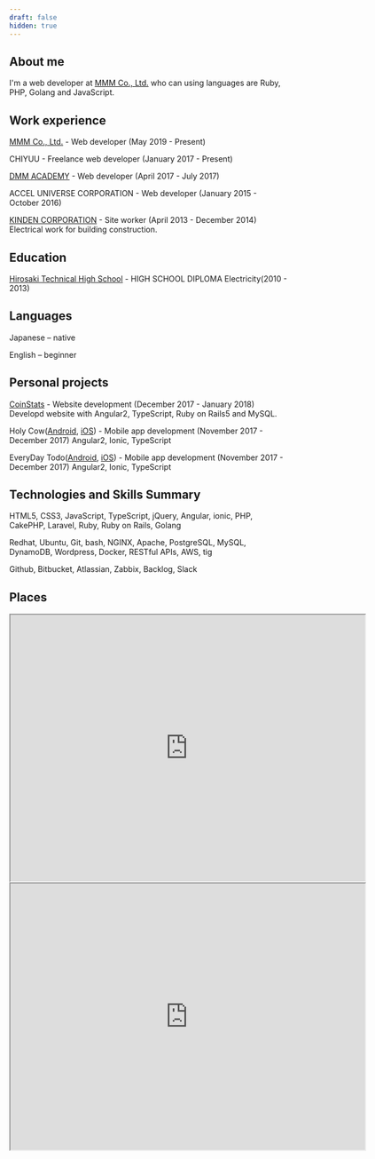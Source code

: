 ```yaml
---
draft: false
hidden: true
---
```


## About me
I'm a web developer at [MMM Co., Ltd.](https://mmmcorp.co.jp/) who can using languages are Ruby, PHP, Golang and JavaScript.

## Work experience
[MMM Co., Ltd.](https://mmmcorp.co.jp/) - Web developer (May 2019 - Present)

CHIYUU - Freelance web developer (January 2017 - Present)

[DMM ACADEMY](https://dmm.academy/) - Web developer (April 2017 - July 2017)

ACCEL UNIVERSE CORPORATION - Web developer (January 2015 - October 2016)

[KINDEN CORPORATION](http://www.kinden.co.jp/) - Site worker (April 2013 - December 2014) Electrical work for building construction.

## Education
[Hirosaki Technical High School](http://www.hirosaki-th.asn.ed.jp/index-j.html) - HIGH SCHOOL DIPLOMA Electricity(2010 - 2013)

## Languages
Japanese – native

English – beginner

## Personal projects

[CoinStats](https://coin-stats.site/) - Website development (December 2017 - January 2018) Developd website with Angular2, TypeScript, Ruby on Rails5 and MySQL.

Holy Cow([Android](https://play.google.com/store/apps/details?id=com.kogawawork.holycow&hl=ja), [iOS](https://itunes.apple.com/jp/app/holy-cow/id1323714301?l=ja&ls=1&mt=8)) - Mobile app development (November 2017 - December 2017) Angular2, Ionic, TypeScript

EveryDay Todo([Android](https://play.google.com/store/apps/details?id=com.ionicframework.everydaytodo880856&hl=ja), [iOS](https://itunes.apple.com/us/app/%E6%AF%8E%E6%97%A5todo/id1296569907?mt=8)) - Mobile app development (November 2017 - December 2017) Angular2, Ionic, TypeScript

## Technologies and Skills Summary

HTML5, CSS3, JavaScript, TypeScript, jQuery, Angular, ionic, PHP, CakePHP, Laravel, Ruby, Ruby on Rails, Golang

Redhat, Ubuntu, Git, bash, NGINX, Apache, PostgreSQL, MySQL, DynamoDB, Wordpress, Docker, RESTful APIs, AWS, tig

Github, Bitbucket, Atlassian, Zabbix, Backlog, Slack

## Places

<iframe src="https://www.google.com/maps/d/embed?mid=1XYS0gAgM7s67PoS0y2_TQEvnqaUdx42t" width="640" height="480"></iframe>

<iframe src="https://www.google.com/maps/d/embed?mid=1yo85G4hsyin0v3AD1aEz2rNEz2LEiyNr" width="640" height="480"></iframe>

